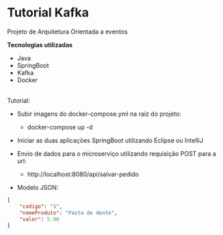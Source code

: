 ﻿# Tutorial Kafka

Projeto de Arquitetura Orientada a eventos

<b>Tecnologias utilizadas</b>
- Java
- SpringBoot
- Kafka
- Docker

<br>
Tutorial:

- Subir imagens do docker-compose.yml na raiz do projeto: 
   
   - docker-compose up -d

- Iniciar as duas aplicações SpringBoot utilizando Eclipse ou IntelliJ
- Envio de dados para o microserviço utilizando requisição POST para a url:
   
   - http://localhost:8080/api/salvar-pedido

- Modelo JSON:

```json
{
	"codigo": "1",
	"nomeProduto": "Pasta de dente",
	"valor": 5.00
}
```
